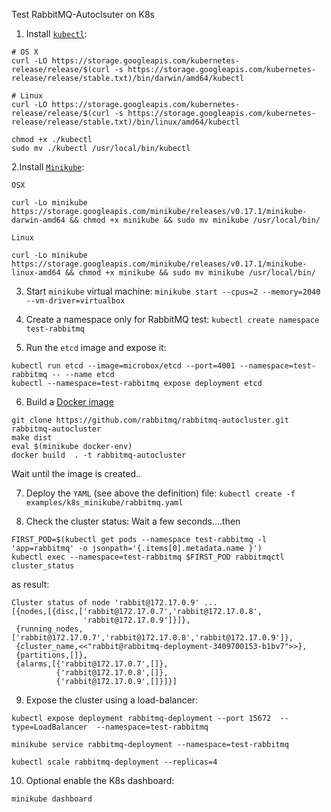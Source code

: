 
Test RabbitMQ-Autoclsuter on K8s

 1. Install [`kubectl`](https://kubernetes.io/docs/tasks/kubectl/install/): 
```
# OS X
curl -LO https://storage.googleapis.com/kubernetes-release/release/$(curl -s https://storage.googleapis.com/kubernetes-release/release/stable.txt)/bin/darwin/amd64/kubectl

# Linux
curl -LO https://storage.googleapis.com/kubernetes-release/release/$(curl -s https://storage.googleapis.com/kubernetes-release/release/stable.txt)/bin/linux/amd64/kubectl

chmod +x ./kubectl
sudo mv ./kubectl /usr/local/bin/kubectl
```
2.Install [`Minikube`](https://github.com/kubernetes/minikube/releases):

```
OSX

curl -Lo minikube https://storage.googleapis.com/minikube/releases/v0.17.1/minikube-darwin-amd64 && chmod +x minikube && sudo mv minikube /usr/local/bin/

Linux

curl -Lo minikube https://storage.googleapis.com/minikube/releases/v0.17.1/minikube-linux-amd64 && chmod +x minikube && sudo mv minikube /usr/local/bin/
```

3. Start `minikube` virtual machine:
`minikube start --cpus=2 --memory=2040 --vm-driver=virtualbox` 

4. Create a namespace only for RabbitMQ test:
`kubectl create namespace test-rabbitmq`

5. Run the `etcd` image and expose it:
```
kubectl run etcd --image=microbox/etcd --port=4001 --namespace=test-rabbitmq -- --name etcd
kubectl --namespace=test-rabbitmq expose deployment etcd
```
6. Build a [Docker image](https://github.com/rabbitmq/rabbitmq-autocluster/blob/master/Dockerfile)
```
git clone https://github.com/rabbitmq/rabbitmq-autocluster.git rabbitmq-autocluster
make dist
eval $(minikube docker-env)
docker build  . -t rabbitmq-autocluster
```
Wait until the image is created..

7.  Deploy the `YAML` (see above the definition) file:
`kubectl create -f examples/k8s_minikube/rabbitmq.yaml`

8. Check the cluster status:
 Wait a few seconds....then 
```
FIRST_POD=$(kubectl get pods --namespace test-rabbitmq -l 'app=rabbitmq' -o jsonpath='{.items[0].metadata.name }')
kubectl exec --namespace=test-rabbitmq $FIRST_POD rabbitmqctl cluster_status
```
as result:
```
Cluster status of node 'rabbit@172.17.0.9' ...
[{nodes,[{disc,['rabbit@172.17.0.7','rabbit@172.17.0.8',
                'rabbit@172.17.0.9']}]},
 {running_nodes,['rabbit@172.17.0.7','rabbit@172.17.0.8','rabbit@172.17.0.9']},
 {cluster_name,<<"rabbit@rabbitmq-deployment-3409700153-b1bv7">>},
 {partitions,[]},
 {alarms,[{'rabbit@172.17.0.7',[]},
          {'rabbit@172.17.0.8',[]},
          {'rabbit@172.17.0.9',[]}]}]
```


9. Expose the cluster using a load-balancer:

```
kubectl expose deployment rabbitmq-deployment --port 15672  --type=LoadBalancer  --namespace=test-rabbitmq

minikube service rabbitmq-deployment --namespace=test-rabbitmq 

kubectl scale rabbitmq-deployment --replicas=4
```

10. Optional enable the K8s dashboard:
```
minikube dashboard 
```
